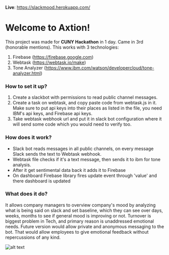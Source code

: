 
**Live**: https://slackmood.herokuapp.com/

Welcome to Axtion!
===================


This project was made for **CUNY Hackathon** in 1 day. Came in 3rd (honorable mentions). This works with 3 technologies:
 

 1. Firebase (https://firebase.google.com)
 2. Webtask (https://webtask.io/make) 
 3. Tone Analyzer (https://www.ibm.com/watson/developercloud/tone-analyzer.html)

### How to set it up?  <i class="icon-file"></i> 

 1. Create a slackbot with permissions to read public channel messages.
 2. Create a task on webtask, and copy paste code from webtask.js in it. Make sure to put api keys into their places as listed in the file, you need IBM's api keys, and Firebase api keys.
 3. Take webtask webhook url and put it in slack bot configuration where it will send some code which you would need to verify too.

### How does it work?  <i class="icon-cog"></i> 

 - Slack bot reads messages in all public channels, on every message Slack sends the text to Webtask webhook.
 - Webtask file checks if it's a text message, then sends it to ibm for tone analysis.
 - After it get sentimental data back it adds it to Firebase
 - On dashboard Firebase library fires update event through 'value' and there dashboard is updated

### What does it do?  <i class="icon-up"></i> 

It allows company managers to overview company's mood by analyzing what is being said on slack and set baseline, which they can see over days, weeks, months to see if general mood is improving or not. Turnover is biggest problem in Tech, and primary reason is unaddressed emotional needs. Future version would allow private and anonymous messaging to the bot. That would allow employees to give emotional feedback without repercussions of any kind. 



![alt text](https://raw.githubusercontent.com/techsin/axtion/master/Captur1e.JPG)
